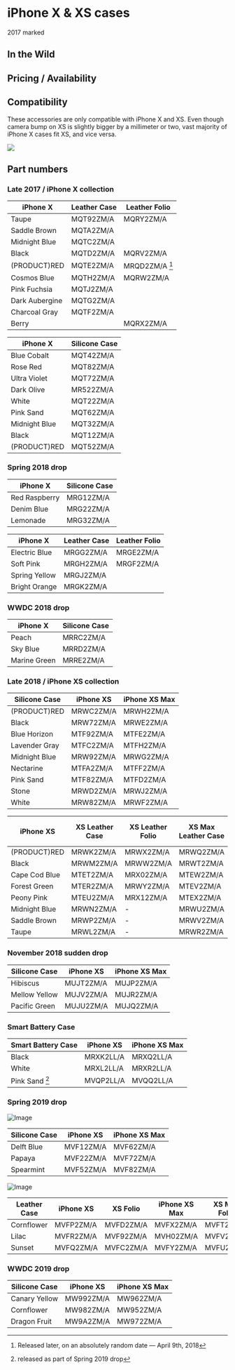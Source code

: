 # iPhone X & XS cases

2017 marked

## In the Wild

## Pricing / Availability

## Compatibility

These accessories are only compatible with iPhone X and XS. Even though camera bump on XS is slightly bigger by a millimeter or two, vast majority of iPhone X cases fit XS, and vice versa.

<Image
  src="https://applecase.wiki/assets/iphone-x-in-apple-iphone-xs-leather-case.jpg"
  width={700}
  height={700}
  layout="responsive"
/>

## Part numbers

### Late 2017 / iPhone X collection

| iPhone X       | Leather Case | Leather Folio  |
| -------------- | ------------ | -------------- |
| Taupe          | MQT92ZM/A    | MQRY2ZM/A      |
| Saddle Brown   | MQTA2ZM/A    |                |
| Midnight Blue  | MQTC2ZM/A    |                |
| Black          | MQTD2ZM/A    | MQRV2ZM/A      |
| (PRODUCT)RED   | MQTE2ZM/A    | MRQD2ZM/A [^1] |
| Cosmos Blue    | MQTH2ZM/A    | MQRW2ZM/A      |
| Pink Fuchsia   | MQTJ2ZM/A    |                |
| Dark Aubergine | MQTG2ZM/A    |                |
| Charcoal Gray  | MQTF2ZM/A    |                |
| Berry          |              | MQRX2ZM/A      |

[^1]: Released later, on an absolutely random date — April 9th, 2018

| iPhone X      | Silicone Case |
| ------------- | ------------- |
| Blue Cobalt   | MQT42ZM/A     |
| Rose Red      | MQT82ZM/A     |
| Ultra Violet  | MQT72ZM/A     |
| Dark Olive    | MR522ZM/A     |
| White         | MQT22ZM/A     |
| Pink Sand     | MQT62ZM/A     |
| Midnight Blue | MQT32ZM/A     |
| Black         | MQT12ZM/A     |
| (PRODUCT)RED  | MQT52ZM/A     |

### Spring 2018 drop

| iPhone X      | Silicone Case |
| ------------- | ------------- |
| Red Raspberry | MRG12ZM/A     |
| Denim Blue    | MRG22ZM/A     |
| Lemonade      | MRG32ZM/A     |

| iPhone X      | Leather Case | Leather Folio |
| ------------- | ------------ | ------------- |
| Electric Blue | MRGG2ZM/A    | MRGE2ZM/A     |
| Soft Pink     | MRGH2ZM/A    | MRGF2ZM/A     |
| Spring Yellow | MRGJ2ZM/A    |
| Bright Orange | MRGK2ZM/A    |

### WWDC 2018 drop

| iPhone X     | Silicone Case |
| ------------ | ------------- |
| Peach        | MRRC2ZM/A     |
| Sky Blue     | MRRD2ZM/A     |
| Marine Green | MRRE2ZM/A     |

### Late 2018 / iPhone XS collection

| Silicone Case | iPhone XS | iPhone XS Max |
| ------------- | --------- | ------------- |
| (PRODUCT)RED  | MRWC2ZM/A | MRWH2ZM/A     |
| Black         | MRW72ZM/A | MRWE2ZM/A     |
| Blue Horizon  | MTF92ZM/A | MTFE2ZM/A     |
| Lavender Gray | MTFC2ZM/A | MTFH2ZM/A     |
| Midnight Blue | MRW92ZM/A | MRWG2ZM/A     |
| Nectarine     | MTFA2ZM/A | MTFF2ZM/A     |
| Pink Sand     | MTF82ZM/A | MTFD2ZM/A     |
| Stone         | MRWD2ZM/A | MRWJ2ZM/A     |
| White         | MRW82ZM/A | MRWF2ZM/A     |

| iPhone XS     | XS Leather Case | XS Leather Folio | XS Max Leather Case | XS Max Leather Folio |
| ------------- | --------------- | ---------------- | ------------------- | -------------------- |
| (PRODUCT)RED  | MRWK2ZM/A       | MRWX2ZM/A        | MRWQ2ZM/A           | MRX32ZM/A            |
| Black         | MRWM2ZM/A       | MRWW2ZM/A        | MRWT2ZM/A           | MRX22ZM/A            |
| Cape Cod Blue | MTET2ZM/A       | MRX02ZM/A        | MTEW2ZM/A           | MRX52ZM/A            |
| Forest Green  | MTER2ZM/A       | MRWY2ZM/A        | MTEV2ZM/A           | MRX42ZM/A            |
| Peony Pink    | MTEU2ZM/A       | MRX12ZM/A        | MTEX2ZM/A           | MRX62ZM/A            |
| Midnight Blue | MRWN2ZM/A       | -                | MRWU2ZM/A           | -                    |
| Saddle Brown  | MRWP2ZM/A       | -                | MRWV2ZM/A           | -                    |
| Taupe         | MRWL2ZM/A       | -                | MRWR2ZM/A           | -                    |

### November 2018 sudden drop

| Silicone Case | iPhone XS | iPhone XS Max |
| ------------- | --------- | ------------- |
| Hibiscus      | MUJT2ZM/A | MUJP2ZM/A     |
| Mellow Yellow | MUJV2ZM/A | MUJR2ZM/A     |
| Pacific Green | MUJU2ZM/A | MUJQ2ZM/A     |

### Smart Battery Case

| Smart Battery Case | iPhone XS | iPhone XS Max |
| ------------------ | --------- | ------------- |
| Black              | MRXK2LL/A | MRXQ2LL/A     |
| White              | MRXL2LL/A | MRXR2LL/A     |
| Pink Sand [^2]     | MVQP2LL/A | MVQQ2LL/A     |

[^2]: released as part of Spring 2019 drop

### Spring 2019 drop

![Image](/assets/2019-xs-silicone.jpg)

| Silicone Case | iPhone XS | iPhone XS Max |
| ------------- | --------- | ------------- |
| Delft Blue    | MVF12ZM/A | MVF62ZM/A     |
| Papaya        | MVF22ZM/A | MVF72ZM/A     |
| Spearmint     | MVF52ZM/A | MVF82ZM/A     |

![Image](/assets/2019-xs-leather.jpg)

| Leather Case | iPhone XS | XS Folio  | iPhone XS Max | XS Max Folio |
| ------------ | --------- | --------- | ------------- | ------------ |
| Cornflower   | MVFP2ZM/A | MVFD2ZM/A | MVFX2ZM/A     | MVFT2ZM/A    |
| Lilac        | MVFR2ZM/A | MVF92ZM/A | MVH02ZM/A     | MVFV2ZM/A    |
| Sunset       | MVFQ2ZM/A | MVFC2ZM/A | MVFY2ZM/A     | MVFU2ZM/A    |

### WWDC 2019 drop

| Silicone Case | iPhone XS | iPhone XS Max |
| ------------- | --------- | ------------- |
| Canary Yellow | MW992ZM/A | MW962ZM/A     |
| Cornflower    | MW982ZM/A | MW952ZM/A     |
| Dragon Fruit  | MW9A2ZM/A | MW972ZM/A     |
